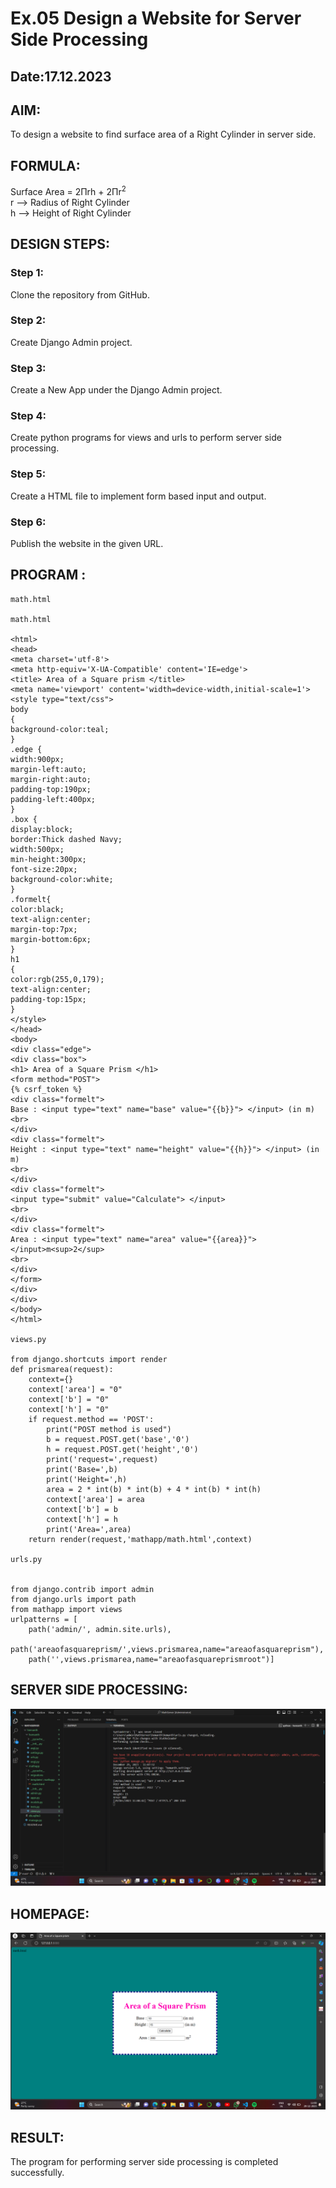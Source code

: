 # Ex.05 Design a Website for Server Side Processing
## Date:17.12.2023

## AIM:
To design a website to find surface area of a Right Cylinder in server side.

## FORMULA:
Surface Area = 2Πrh + 2Πr<sup>2</sup>
<br>r --> Radius of Right Cylinder
<br>h --> Height of Right Cylinder

## DESIGN STEPS:

### Step 1:
Clone the repository from GitHub.

### Step 2:
Create Django Admin project.

### Step 3:
Create a New App under the Django Admin project.

### Step 4:
Create python programs for views and urls to perform server side processing.

### Step 5:
Create a HTML file to implement form based input and output.

### Step 6:
Publish the website in the given URL.

## PROGRAM :
```
math.html

math.html

<html>
<head>
<meta charset='utf-8'>
<meta http-equiv='X-UA-Compatible' content='IE=edge'>
<title> Area of a Square prism </title>
<meta name='viewport' content='width=device-width,initial-scale=1'>
<style type="text/css">
body 
{
background-color:teal;
}
.edge {
width:900px;
margin-left:auto;
margin-right:auto;
padding-top:190px;
padding-left:400px;
}
.box {
display:block;
border:Thick dashed Navy;
width:500px;
min-height:300px;
font-size:20px;
background-color:white;
}
.formelt{
color:black;
text-align:center;
margin-top:7px;
margin-bottom:6px;
}
h1
{
color:rgb(255,0,179);
text-align:center;
padding-top:15px;
}
</style>
</head>
<body>
<div class="edge">
<div class="box">
<h1> Area of a Square Prism </h1>
<form method="POST">
{% csrf_token %}
<div class="formelt">
Base : <input type="text" name="base" value="{{b}}"> </input> (in m)
<br>
</div>
<div class="formelt">
Height : <input type="text" name="height" value="{{h}}"> </input> (in m)
<br>
</div>
<div class="formelt">
<input type="submit" value="Calculate"> </input>
<br>
</div>
<div class="formelt">
Area : <input type="text" name="area" value="{{area}}"> </input>m<sup>2</sup>
<br>
</div>
</form>
</div>
</div>
</body>
</html>

views.py

from django.shortcuts import render
def prismarea(request):
    context={}
    context['area'] = "0"
    context['b'] = "0"
    context['h'] = "0"
    if request.method == 'POST':
        print("POST method is used")
        b = request.POST.get('base','0')
        h = request.POST.get('height','0')
        print('request=',request)
        print('Base=',b)
        print('Height=',h)
        area = 2 * int(b) * int(b) + 4 * int(b) * int(h)
        context['area'] = area
        context['b'] = b
        context['h'] = h
        print('Area=',area)
    return render(request,'mathapp/math.html',context)

urls.py


from django.contrib import admin
from django.urls import path
from mathapp import views
urlpatterns = [
    path('admin/', admin.site.urls),
    path('areaofasquareprism/',views.prismarea,name="areaofasquareprism"),
    path('',views.prismarea,name="areaofasquareprismroot")]
```


## SERVER SIDE PROCESSING:
![Alt text](<Screenshot (28).png>)

## HOMEPAGE:
![Alt text](<Screenshot (26).png>)

## RESULT:
The program for performing server side processing is completed successfully.
